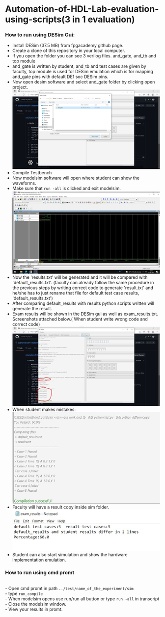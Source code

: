 # Automation-of-HDL-Lab-evaluation-using-scripts(3 in 1 evaluation)
<h3>How to run using DESim Gui:</h3>

- Install DESim (37.5 MB) from fpgacademy github page.
- Create a clone of this repository in your local computer.
- If you open the folder you can see 3 verilog files. and_gate, and_tb and top module
- and_gate is written by student, and_tb and test cases are given by faculty, top module is used for DESim emulation which is for mapping and_gate pins with default DE1 soc DESim pins.
- Now open desim software and select and_gate folder by clicking open project.
![](images/one.jpg)
- Compile Testbench
- Now modelsim software will open where student can show the waveforms.
- Make sure that <code>run -all</code> is clicked and exit modelsim.
![](images/two.jpg)
- Now the 'results.txt' will be generated and it will be compared with 'default_results.txt'. (faculty can already follow the same procedure in the previous steps by writing correct code to generate 'result.txt' and he/she has to just rename that file for default test case results, 'default_results.txt')
- After comparing default_results with results python scripts written will generate the result.
- Exam results will be shown in the DESim gui as well as exam_results.txt. Screenshots attached below.( When student write wrong code and correct code)
![](images/three.jpg)<br>
- When student makes mistakes:
![](images/four.jpg)
- Faculty will have a result copy inside sim folder.
![](images/five.jpg)
- Student can also start simulation and show the hardware implementation emulation.


<h3>How to run using cmd promt</h3><br>
- Open cmd promt in path <code>../test/name_of_the_experiment/sim</code><br>
- type <code>run_compile</code><br>
- When modelsim opens use run/run all button or type <code>run -all</code> in transcript<br>
- Close the modelsim window.<br>
- View your results in promt.<br>
  
